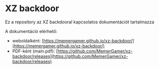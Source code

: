 # XZ backdoor

Ez a repository az XZ backdooral kapcsolatos dokumentációt tartalmazza

A dokumentáció elérhető:
- weboldalként: [https://memergamer.github.io/xz-backdoor/](https://memergamer.github.io/xz-backdoor/)
- PDF-ként (main.pdf): [https://github.com/MemerGamer/xz-backdoor/releases](https://github.com/MemerGamer/xz-backdoor/releases)
